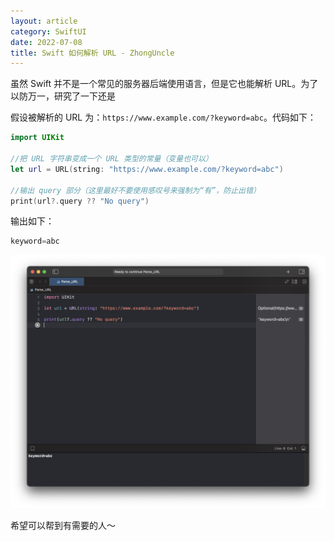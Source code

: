 ```yaml
---
layout: article
category: SwiftUI
date: 2022-07-08
title: Swift 如何解析 URL - ZhongUncle
---
```

<!-- excerpt-start -->
虽然 Swift 并不是一个常见的服务器后端使用语言，但是它也能解析 URL。为了以防万一，研究了一下还是

假设被解析的 URL 为：`https://www.example.com/?keyword=abc`。代码如下：

```swift
import UIKit

//把 URL 字符串变成一个 URL 类型的常量（变量也可以）
let url = URL(string: "https://www.example.com/?keyword=abc")

//输出 query 部分（这里最好不要使用感叹号来强制为“有”，防止出错）
print(url?.query ?? "No query")
```
输出如下：

```swift
keyword=abc
```

![请添加图片描述](/assets/images/21ada1b24325494597d318118b54f023.png)

希望可以帮到有需要的人～